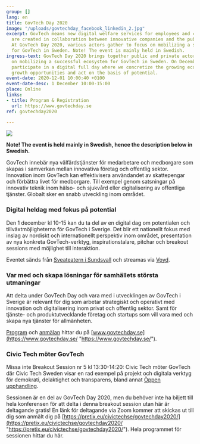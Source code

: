 ```yaml
---
group: []
lang: en
title: GovTech Day 2020
image: "/uploads/govtechday_facebook_linkedin_2.jpg"
excerpt: GovTech means new digital welfare services for employees and citizens that
  are created in collaboration between innovative companies and the public sector.
  At GovTech Day 2020, various actors gather to focus on mobilizing a successful ecosystem
  for GovTech in Sweden. Note! The event is mainly held in Swedish.
ingress-text: GovTech Day 2020 brings together public and private actors to focus
  on mobilizing a successful ecosystem for GovTech in Sweden. On December 1, you can
  participate in a digital full day where we concretize the growing ecosystem, highlight
  growth opportunities and act on the basis of potential.
event-date: 2020-12-01 10:00:40 +0100
event-date-desc: 1 December 10:00-15:00
place: Online
links:
- title: Program & Registration
  url: https://www.govtechday.se
ref: govtechday2020

---
```

![](/uploads/govtechday_facebook_linkedin_2.jpg)

**Note! The event is held mainly in Swedish, hence the description below in Swedish.**

GovTech innebär nya välfärdstjänster för medarbetare och medborgare som skapas i samverkan mellan innovativa företag och offentlig sektor. Innovation inom GovTech kan effektivisera användandet av skattepengar och förbättra livet för medborgare. Till exempel genom satsningar på innovativ teknik inom hälso- och sjukvård eller digitalisering av offentliga tjänster. Globalt sker en snabb utveckling inom området.

### Digital heldag med fokus på potential

Den 1 december kl 10-15 kan du ta del av en digital dag om potentialen och tillväxtmöjligheterna för GovTech i Sverige. Det blir ett nationellt fokus med inslag av nordiskt och internationellt perspektiv inom området, presentation av nya konkreta GovTech-verktyg, inspirationstalare, pitchar och breakout sessions med möjlighet till interaktion.

Eventet sänds från [Sveateatern i Sundsvall](https://sundsvall.se/uppleva-och-gora/boka-lokal-och-anlaggning/scenservice-evenemangslokaler/vara-arenor/teaterkvarteret/sveateatern/) och streamas via [Voyd](https://voyd.se/creators/govtech-day).

### Var med och skapa lösningar för samhällets största utmaningar

Att delta under GovTech Day och vara med i utvecklingen av GovTech i Sverige är relevant för dig som arbetar strategiskt och operativt med innovation och digitalisering inom privat och offentlig sektor. Samt för tjänste- och produktutvecklande företag och startups som vill vara med och skapa nya tjänster för allmänheten.

[Program](https://www.govtechday.se/program-2020) och [anmälan](https://www.govtechday.se/anmalan) hittar du på [www.govtechday.se](https://www.govtechday.se/ "https://www.govtechday.se/").

### Civic Tech möter GovTech

Missa inte Breakout Session nr 5 kl 13:30-14:20: Civic Tech möter GovTech där Civic Tech Sweden visar en rad exempel på projekt och digitala verktyg för demokrati, delaktighet och transparens, bland annat [Öppen upphandling](https://civictech.se/projects/oppenupphandling/). 

Sessionen är en del av GovTech Day 2020, men du behöver inte ha biljett till hela konferensen för att delta i denna breakout session utan här är deltagande gratis! En länk för deltagande via Zoom kommer att skickas ut till dig som anmält dig på [https://pretix.eu/civictechse/govtechday2020/](https://pretix.eu/civictechse/govtechday2020/ "https://pretix.eu/civictechse/govtechday2020/"). Hela programmet för sessionen hittar du här. 